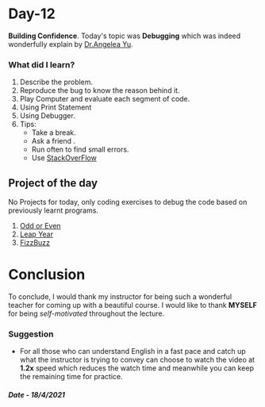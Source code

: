 # Day-12

**Building Confidence**.   Today's topic was **Debugging** which was indeed wonderfully explain by [Dr.Angelea Yu](https://www.udemy.com/user/4b4368a3-b5c8-4529-aa65-2056ec31f37e/). 

### What did I learn?

1. Describe the problem.
2. Reproduce the bug to know the reason behind it.
3. Play Computer and evaluate each segment of code.
4. Using Print Statement
5. Using Debugger.
6. Tips: 
   - Take a break.
   - Ask a friend .
   - Run often to find small errors.
   - Use [StackOverFlow](https://stackoverflow.com/)



## Project of the day

No Projects for today, only coding exercises to debug the code based on previously learnt programs.

1. [Odd or Even](https://replit.com/@skandasharma/odd-or-even-Debug)
2. [Leap Year](https://replit.com/@skandasharma/Leap-Year-Debug)
3. [FizzBuzz](https://replit.com/@skandasharma/FizzBuzz-Debug)

# Conclusion

To conclude, I would thank my instructor for being such a wonderful teacher for coming up with a beautiful course. I would like to thank **MYSELF** for being _self-motivated_ throughout the lecture. 

### Suggestion

- For all those who can understand English in a fast pace and catch up what the instructor is trying to convey can choose to watch the video at **1.2x** speed which reduces the watch time and meanwhile you can keep the remaining time for practice.

##### Date - 18/4/2021